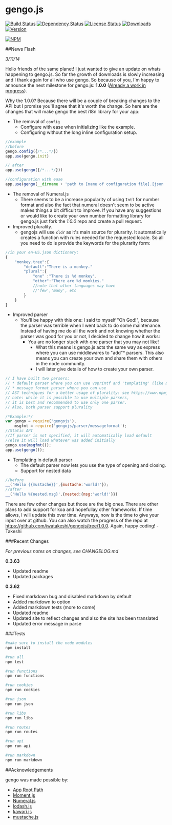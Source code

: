 gengo.js  
========

[![Build Status](https://travis-ci.org/iwatakeshi/gengojs.svg?branch=master)](https://travis-ci.org/iwatakeshi/gengojs)  [![Dependency Status](https://david-dm.org/iwatakeshi/gengojs.png)](https://github.com/iwatakeshi/gengojs/blob/master/package.json) [![License Status](http://img.shields.io/npm/l/gengojs.svg)](https://github.com/iwatakeshi/gengojs/blob/master/LICENSE) [![Downloads](http://img.shields.io/npm/dm/gengojs.svg)]() [![Version](http://img.shields.io/npm/v/gengojs.svg)]()

[![NPM](https://nodei.co/npm/gengojs.png?downloads=true&downloadRank=true&stars=true)](https://nodei.co/npm/gengojs/)

##News Flash

*3/11/14*

Hello friends of the same planet! I just wanted to give an update on whats happening to gengo.js. So far the growth of downloads is slowly increasing and I thank again for all who use gengo. So because of you, I'm happy to announce the next milestone for gengo.js: **1.0.0** ([Already a work in progress](https://github.com/iwatakeshi/gengojs/tree/1.0.0)).

Why the 1.0.0? Because there will be a couple of breaking changes to the API but I promise you'll agree that it's worth the change. So here are the changes that will make gengo the best i18n library for your app:

 * The removal of `config`
     - Configure with ease when initializing like the example.
     - Configuring without the long inline configuration setup.

```js
//example
//before
gengo.config({/*...*/})
app.use(gengo.init)

// after
app.use(gengo({/*...*/}))

//configuration with ease
app.use(gengo(__dirname + 'path to [name of configuration file].[json | yaml]'))

```

* The removal of Numeral.js
    - There seems to be a increase popularity of using `Intl` for number format and also the fact that numeral doesn't seem to be active makes things a bit difficult to improve. If you have any suggestions or would like to create your own number formatting library for gengo.js just fork the *1.0.0* repo and create a pull request.
* Improved plurality.
    - gengojs will use `cldr` as it's main source for plurarity. It automatically creates a function with rules needed for the requested locale. So all you need to do is provide the keywords for the plurarity form:
```js
//in your en-US.json dictionary:
{
    "monkey.tree":{
        "default":"There is a monkey."
        "plural":{
            "one" :"There is %d monkey",
            "other":"There are %d monkies."
            //note that other languages may have
            //'few','many', etc
        }
    }
}
```
* Improved parser
    - You'll be happy with this one: I said to myself "Oh God!", because the parser was terrible when I went back to do some maintenance. Instead of having me do all the work and not knowing whether the parser was good for you or not, I decided to change how it works:
        + You are no longer stuck with one parser that you may not like!
            * What this means is gengo.js acts the same way as express where you can use middlewares to "add"* parsers. This also means you can create your own and share them with others in the node community.
            * I will later give details of how to create your own parser.

```js
// I have built two parsers:
// * default parser where you can use vsprintf and 'templating' (like mustache)
// * message format parser where you can use 
// AST techniques for a better usage of plurality: see https://www.npmjs.com/package/messageformat
// note: while it is possible to use multiple parsers, 
// it is best and recommended to use only one parser.
// Also, both parser support plurality

/*Example:*/
var gengo = require('gengojs'),
    msgfmt = require('gengojs/parser/messageformat');
//Static API
//If parser is not specified, it will automatically load default
//else it will load whatever was added initially
gengo.use(msgfmt());
app.use(gengo());
```

* Templating in default parser
    - The default parser now lets you use the type of opening and closing.
    - Support for nested data
```js
//before
__('Hello {{mustache}}',{mustache:'world!'});
//after
__('Hello %{nested.msg}',{nested:{msg:'world!'}})

```

There are few other changes but those are the big ones. There are other plans to add support for koa and hopefullay other frameworks. If time allows, I will update this over time. Anyways, now is the time to give your input over at github. You can also watch the progress of the repo at https://github.com/iwatakeshi/gengojs/tree/1.0.0. Again, happy coding! -Takeshi

###Recent Changes

*For previous notes on changes, see CHANGELOG.md*

**0.3.63**

* Updated readme
* Updated packages

**0.3.62**

* Fixed markdown bug and disabled markdown by default
* Added markdown to option
* Added markdown tests (more to come)
* Updated readme
* Updated site to reflect changes and also the site has been translated
* Updated error message in parse

###Tests

```bash
#make sure to install the node modules
npm install
```


```bash
#run all
npm test

#run functions
npm run functions

#run cookies
npm run cookies

#run json
npm run json

#run libs
npm run libs

#run routes
npm run routes

#run api
npm run api

#run markdown
npm run markdown

```

##Acknowledgements

gengo was made possible by:

* [App Root Path](https://github.com/inxilpro/node-app-root-path)
* [Moment.js](https://github.com/moment/moment)
* [Numeral.js](https://github.com/adamwdraper/Numeral-js)
* [lodash.js](https://github.com/lodash/lodash)
* [kawari.js](https://github.com/iwatakeshi/kawarijs)
* [mustache.js](https://github.com/janl/mustache.js)
